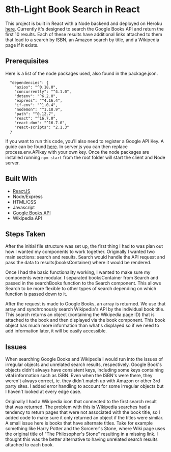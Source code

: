 # 8th-Light Book Search in React

This project is built in React with a Node backend and deployed on Heroku [here](http://bq-8thlight-react.herokuapp.com/). Currently it's designed to search the Google Books API and return the first 10 results. Each of these results have additional links attached to them that lead to a search by ISBN, an Amazon search by title, and a Wikipedia page if it exists.

## Prerequisites

Here is a list of the node packages used, also found in the package.json.

```
  "dependencies": {
    "axios": "^0.18.0",
    "concurrently": "^4.1.0",
    "dotenv": "^6.2.0",
    "express": "^4.16.4",
    "if-env": "^1.0.4",
    "nodemon": "^1.18.9",
    "path": "^0.12.7",
    "react": "^16.7.0",
    "react-dom": "^16.7.0",
    "react-scripts": "2.1.3"
  }
```

If you want to run this code, you'll also need to register a Google API Key. A guide can be found [here](https://developers.google.com/books/docs/v1/using). In server.js you can then replace process.env.APIkey with your own key. Once the node packages are installed running `npm start` from the root folder will start the client and Node server.

## Built With

- [ReactJS](https://reactjs.org/)
- Node/Express
- HTML/CSS
- Javascript
- [Google Books API](https://developers.google.com/books/docs/v1/using)
- Wikipedia API

## Steps Taken

After the initial file structure was set up, the first thing I had to was plan out how I wanted my components to work together. Originally I wanted two main sections: search and results. Search would handle the API request and pass the data to results(booksContainer) where it would be rendered.

Once I had the basic functionality working, I wanted to make sure my components were modular. I separated booksContainer from Search and passed in the searchBooks function to the Search component. This allows Search to be more flexible to other types of search depending on which function is passed down to it.

After the request is made to Google Books, an array is returned. We use that array and synchronously search Wikipedia's API by the individual book title. This search returns an object (containing the Wikipedia page ID) that is attached to the book and then displayed via the book component. This book object has much more information than what's displayed so if we need to add information later, it will be easily accessible.

## Issues

When searching Google Books and Wikipedia I would run into the issues of irregular objects and unrelated search results, respectively. Google Book's objects didn't always have consistent keys, including some keys containing vital information such as ISBN. Even when the ISBN's were there, they weren't always correct, ie. they didn't match up with Amazon or other 3rd party sites. I added error handling to account for some irregular objects but I haven't looked at every edge case.

Originally I had a Wikipedia icon that connected to the first search result that was returned. The problem with this is Wikipedia searches had a tendency to return pages that were not associated with the book title, so I added code to make sure it only returned an object if the titles were similar. A small issue here is books that have alternate titles. Take for example something like Harry Potter and the Sorcerer's Stone, where Wiki page uses the original title of "The Philosopher's Stone" resulting in a missing link. I thought this was the better alternative to having unrelated search results attached to each book.
